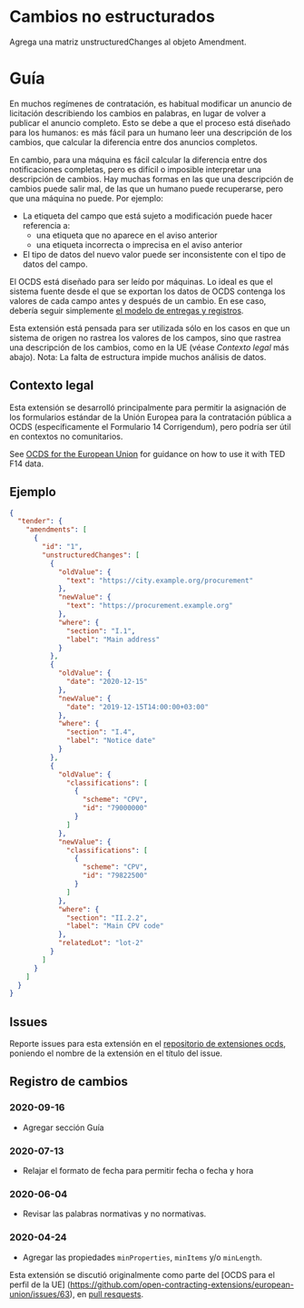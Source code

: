 # Cambios no estructurados

Agrega una matriz unstructuredChanges al objeto Amendment.

# Guía

En muchos regímenes de contratación, es habitual modificar un anuncio de licitación describiendo los cambios en palabras, en lugar de volver a publicar el anuncio completo. Esto se debe a que el proceso está diseñado para los humanos: es más fácil para un humano leer una descripción de los cambios, que calcular la diferencia entre dos anuncios completos.

En cambio, para una máquina es fácil calcular la diferencia entre dos notificaciones completas, pero es difícil o imposible interpretar una descripción de cambios. Hay muchas formas en las que una descripción de cambios puede salir mal, de las que un humano puede recuperarse, pero que una máquina no puede. Por ejemplo:

- La etiqueta del campo que está sujeto a modificación puede hacer referencia a:
  - una etiqueta que no aparece en el aviso anterior
  - una etiqueta incorrecta o imprecisa en el aviso anterior
- El tipo de datos del nuevo valor puede ser inconsistente con el tipo de datos del campo.

El OCDS está diseñado para ser leído por máquinas. Lo ideal es que el sistema fuente desde el que se exportan los datos de OCDS contenga los valores de cada campo antes y después de un cambio. En ese caso, debería seguir simplemente [el modelo de entregas y registros](https://standard.open-contracting.org/latest/es/schema/reference/#release-handling).

Esta extensión está pensada para ser utilizada sólo en los casos en que un sistema de origen no rastrea los valores de los campos, sino que rastrea una descripción de los cambios, como en la UE (véase *Contexto legal* más abajo). Nota: La falta de estructura impide muchos análisis de datos.

## Contexto legal

Esta extensión se desarrolló principalmente para permitir la asignación de los formularios estándar de la Unión Europea para la contratación pública a OCDS (específicamente el Formulario 14 Corrigendum), pero podría ser útil en contextos no comunitarios.

See [OCDS for the European Union](https://standard.open-contracting.org/profiles/eu/latest/en/forms/F14/) for guidance on how to use it with TED F14 data.

## Ejemplo

```json
{
  "tender": {
    "amendments": [
      {
        "id": "1",
        "unstructuredChanges": [
          {
            "oldValue": {
              "text": "https://city.example.org/procurement"
            },
            "newValue": {
              "text": "https://procurement.example.org"
            },
            "where": {
              "section": "I.1",
              "label": "Main address"
            }
          },
          {
            "oldValue": {
              "date": "2020-12-15"
            },
            "newValue": {
              "date": "2019-12-15T14:00:00+03:00"
            },
            "where": {
              "section": "I.4",
              "label": "Notice date"
            }
          },
          {
            "oldValue": {
              "classifications": [
                {
                  "scheme": "CPV",
                  "id": "79000000"
                }
              ]
            },
            "newValue": {
              "classifications": [
                {
                  "scheme": "CPV",
                  "id": "79822500"
                }
              ]
            },
            "where": {
              "section": "II.2.2",
              "label": "Main CPV code"
            },
            "relatedLot": "lot-2"
          }
        ]
      }
    ]
  }
}
```

## Issues

Reporte issues para esta extensión en el [repositorio de extensiones ocds](https://github.com/open-contracting/ocds-extensions/issues), poniendo el nombre de la extensión en el título del issue.

## Registro de cambios

### 2020-09-16

- Agregar sección Guía

### 2020-07-13

- Relajar el formato de fecha para permitir fecha o fecha y hora

### 2020-06-04

- Revisar las palabras normativas y no normativas.

### 2020-04-24

- Agregar las propiedades `minProperties`, `minItems` y/o `minLength`.

Esta extensión se discutió originalmente como parte del \[OCDS para el perfil de la UE\] (https://github.com/open-contracting-extensions/european-union/issues/63), en [pull resquests](https://github.com/open-contracting-extensions/ocds_unstructuredChanges_extension/pulls?q=is%3Apr+is%3Aclosed).
